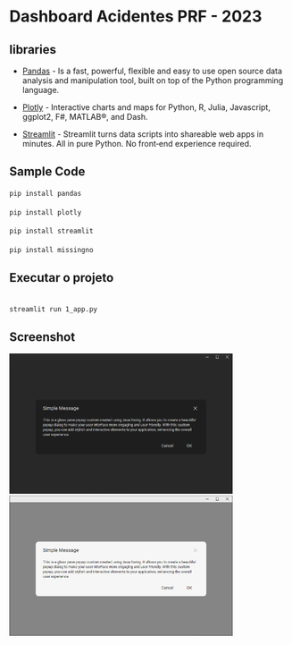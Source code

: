 # Dashboard Acidentes PRF - 2023

## libraries

- [Pandas](https://pandas.pydata.org/) - Is a fast, powerful, flexible and easy to use open source data analysis and manipulation tool, built on top of the Python programming language.

- [Plotly](https://plotly.com/graphing-libraries/) - Interactive charts and maps for Python, R, Julia, Javascript, ggplot2, F#, MATLAB®, and Dash.

- [Streamlit](https://streamlit.io/) - Streamlit turns data scripts into shareable web apps in minutes.
All in pure Python. No front‑end experience required.

## Sample Code

``` bash
pip install pandas

pip install plotly

pip install streamlit

pip install missingno
```

## Executar o projeto

``` bash

streamlit run 1_app.py

```

## Screenshot
<img src="https://github.com/DJ-Raven/swing-glasspane-popup/blob/main/screenshot/sample%20dark.png" alt="sample dark" width="400"/>&nbsp;
<img src="https://github.com/DJ-Raven/swing-glasspane-popup/blob/main/screenshot/sample%20light.png" alt="sample light" width="400"/>